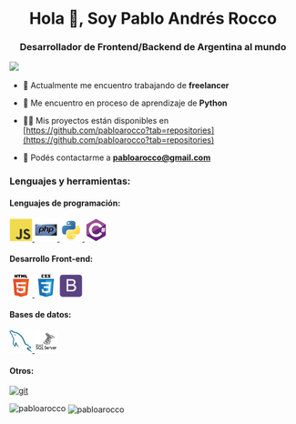 <h1 align="center">Hola 👋, Soy Pablo Andrés Rocco</h1>
<h3 align="center">Desarrollador de Frontend/Backend de Argentina al mundo</h3>

![](https://komarev.com/ghpvc/?username=pabloarocco)

- 🔭 Actualmente me encuentro trabajando de **freelancer**

- 🌱 Me encuentro en proceso de aprendizaje de **Python**

- 👨‍💻 Mis proyectos están disponibles en [https://github.com/pabloarocco?tab=repositories](https://github.com/pabloarocco?tab=repositories)

- 💬 Podés contactarme a **pabloarocco@gmail.com**

<!--
<h3 align="left">Connect with me:</h3>
<p align="left">
<a href="https://linkedin.com/in/" target="blank"><img align="center" src="https://upload.wikimedia.org/wikipedia/commons/thumb/e/e9/Linkedin_icon.svg/1024px-Linkedin_icon.svg.png" alt="pabloarocco" height="30" width="30" /> LinkedIn</a>
<a href="https://stackoverflow.com/users/" target="blank"><img align="center" src="https://upload.wikimedia.org/wikipedia/commons/thumb/e/ef/Stack_Overflow_icon.svg/768px-Stack_Overflow_icon.svg.png" alt="13857090" height="30" width="40" />Stack Overflow</a>
</p>
-->

<h3 align="left">Lenguajes y herramientas:</h3>

<h4 align="left">Lenguajes de programación:</h4>
<p align="left">
  <a href="https://developer.mozilla.org/en-US/docs/Web/JavaScript" target="_blank"> <img src="https://raw.githubusercontent.com/devicons/devicon/master/icons/javascript/javascript-original.svg" alt="javascript" width="40" height="40"/> </a>
  <a href="https://www.php.net" target="_blank"> <img src="https://raw.githubusercontent.com/devicons/devicon/master/icons/php/php-original.svg" alt="php" width="40" height="40"/> </a>
  <a href="https://www.python.org" target="_blank"> <img src="https://raw.githubusercontent.com/devicons/devicon/master/icons/python/python-original.svg" alt="python" width="40" height="40"/> </a>
  <a href="https://docs.microsoft.com/en-us/dotnet/csharp/" target="_blank"> <img src="https://raw.githubusercontent.com/devicons/devicon/master/icons/csharp/csharp-original.svg" alt="Csharp" width="40" height="40"/> </a>
</p>

<h4 align="left">Desarrollo Front-end:</h4>
<p align="left">
  <a href="https://www.w3.org/html/" target="_blank"> <img src="https://raw.githubusercontent.com/devicons/devicon/master/icons/html5/html5-original-wordmark.svg" alt="html5" width="40" height="40"/> </a>
  <a href="https://www.w3schools.com/css/" target="_blank"> <img src="https://raw.githubusercontent.com/devicons/devicon/master/icons/css3/css3-original-wordmark.svg" alt="css3" width="40" height="40"/></a>
  <a href="https://getbootstrap.com/" target="_blank"> <img src="https://raw.githubusercontent.com/devicons/devicon/master/icons/bootstrap/bootstrap-plain.svg" alt="Bootstrap" width="40" height="40"/> </a>
</p>
<!--
<h4 align="left">Desarrollo Back-end:</h4>
<p align="left">
   <a href="https://nodejs.org" target="_blank"> <img src="https://raw.githubusercontent.com/devicons/devicon/master/icons/nodejs/nodejs-original-wordmark.svg" alt="nodejs" width="40" height="40"/> </a>
</p>
-->
<h4 align="left">Bases de datos:</h4>
<p align="left">
  <a href="https://www.mysql.com/" target="_blank"> <img src="https://raw.githubusercontent.com/devicons/devicon/master/icons/mysql/mysql-original.svg" alt="MySQL" width="40" height="40"/> </a> 
  <a href="https://docs.microsoft.com/en-us/sql/sql-server/?view=sql-server-ver15" target="_blank"> <img src="https://raw.githubusercontent.com/devicons/devicon/master/icons/microsoftsqlserver/microsoftsqlserver-plain-wordmark.svg" alt="SQLserver" width="40" height="40"/> </a> 
</p>

<!--
<h4 align="left">Software:</h4>
<p align="left">
  <a href="https://postman.com" target="_blank"> <img src="https://www.vectorlogo.zone/logos/getpostman/getpostman-icon.svg" alt="postman" width="40" height="40"/> </a>
</p>
-->
<h4 align="left">Otros:</h4>
<p align="left">
  <a href="https://git-scm.com/" target="_blank"> <img src="https://www.vectorlogo.zone/logos/git-scm/git-scm-icon.svg" alt="git" width="40" height="40"/> </a> 
</p>

<p><img align="left" src="https://github-readme-stats.vercel.app/api/top-langs?username=pabloarocco&show_icons=true&locale=en&layout=compact" alt="pabloarocco" /></p>

<p>&nbsp;<img align="center" src="https://github-readme-stats.vercel.app/api?username=pabloarocco&show_icons=true&locale=en" alt="pabloarocco" /></p>

